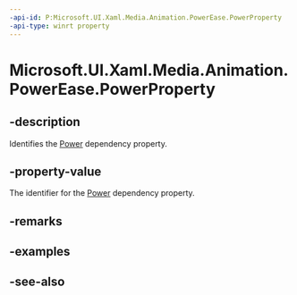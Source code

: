 ```yaml
---
-api-id: P:Microsoft.UI.Xaml.Media.Animation.PowerEase.PowerProperty
-api-type: winrt property
---
```


<!-- Property syntax
public Windows.UI.Xaml.DependencyProperty PowerProperty { get; }
-->

# Microsoft.UI.Xaml.Media.Animation.PowerEase.PowerProperty

## -description
Identifies the [Power](powerease_power.md) dependency property.

## -property-value
The identifier for the [Power](powerease_power.md) dependency property.

## -remarks

## -examples

## -see-also
